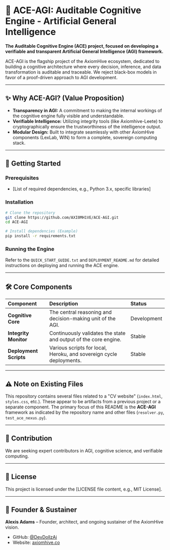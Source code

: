 # 🧠 ACE-AGI: Auditable Cognitive Engine - Artificial General Intelligence

**The Auditable Cognitive Engine (ACE) project, focused on developing a verifiable and transparent Artificial General Intelligence (AGI) framework.**

ACE-AGI is the flagship project of the AxiomHive ecosystem, dedicated to building a cognitive architecture where every decision, inference, and data transformation is auditable and traceable. We reject black-box models in favor of a proof-driven approach to AGI development.

---

## ✨ Why ACE-AGI? (Value Proposition)

*   **Transparency in AGI:** A commitment to making the internal workings of the cognitive engine fully visible and understandable.
*   **Verifiable Intelligence:** Utilizing integrity tools (like Axiomhive-Leete) to cryptographically ensure the trustworthiness of the intelligence output.
*   **Modular Design:** Built to integrate seamlessly with other AxiomHive components (LexLab, WIN) to form a complete, sovereign computing stack.

---

## 🚀 Getting Started

### Prerequisites

*   [List of required dependencies, e.g., Python 3.x, specific libraries]

### Installation

```bash
# Clone the repository
git clone https://github.com/AXI0MH1VE/ACE-AGI.git
cd ACE-AGI

# Install dependencies (Example)
pip install -r requirements.txt
```

### Running the Engine

Refer to the `QUICK_START_GUIDE.txt` and `DEPLOYMENT_README.md` for detailed instructions on deploying and running the ACE engine.

---

## 🛠️ Core Components

| Component | Description | Status |
| :--- | :--- | :--- |
| **Cognitive Core** | The central reasoning and decision-making unit of the AGI. | Development |
| **Integrity Monitor** | Continuously validates the state and output of the core engine. | Stable |
| **Deployment Scripts** | Various scripts for local, Heroku, and sovereign cycle deployments. | Stable |

---

## ⚠️ Note on Existing Files

This repository contains several files related to a "CV website" (`index.html`, `styles.css`, etc.). These appear to be artifacts from a previous project or a separate component. The primary focus of this README is the **ACE-AGI** framework as indicated by the repository name and other files (`resolver.py`, `test_ace_nexus.py`).

---

## 🤝 Contribution

We are seeking expert contributors in AGI, cognitive science, and verifiable computing.

---

## 📜 License

This project is licensed under the [LICENSE file content, e.g., MIT License].

---

## 👤 Founder & Sustainer

**Alexis Adams** – Founder, architect, and ongoing sustainer of the AxiomHive vision.
*   GitHub: [@DevDollzAi](https://github.com/DevDollzAi)
*   Website: [axiomhive.co](https://axiomhive.co)

